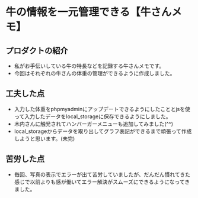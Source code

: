 # 牛の情報を一元管理できる【牛さんメモ】

## プロダクトの紹介
- 私がお手伝いしている牛の特長などを記録する牛さんメモです。
- 今回はそれぞれの牛さんの体重の管理ができるように作成しました。

## 工夫した点
- 入力した体重をphpmyadminにアップデートできるようにしたこととjsを使って入力したデータをlocal_storageに保存できるようにしました。
- 木内さんに触発されてハンバーガーメニューも追加してみました(^^)
- local_storageからデータを取り出してグラフ表記ができるまで頑張って作成しようと思います。(未完)

## 苦労した点
- 毎回、写真の表示でエラーが出て苦労していましたが、だんだん慣れてきた感じで以前よりも感が働いてエラー解決がスムーズにできるようになってきました。
